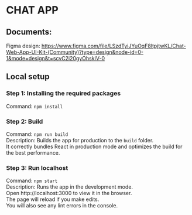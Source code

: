 # CHAT APP

## Documents:
Figma design: https://www.figma.com/file/LSzdTyiJYuOqF8ltpjtwKL/Chat-Web-App-UI-Kit-(Community)?type=design&node-id=0-1&mode=design&t=scvC2i20gyOhskIV-0


## Local setup
### Step 1: Installing the required packages
Command: `npm install`

### Step 2: Build
Command: `npm run build`\
Description: Builds the app for production to the `build` folder.\
It correctly bundles React in production mode and optimizes the build for the best performance.

### Step 3: Run localhost
Command: `npm start`\
Description: Runs the app in the development mode.\
Open http://localhost:3000 to view it in the browser.\
The page will reload if you make edits.\
You will also see any lint errors in the console.




